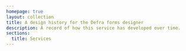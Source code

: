 ```yaml
---
homepage: true
layout: collection
title: A design history for the Defra forms designer
description: A record of how this service has developed over time.
sections:
  title: Services
---
```

